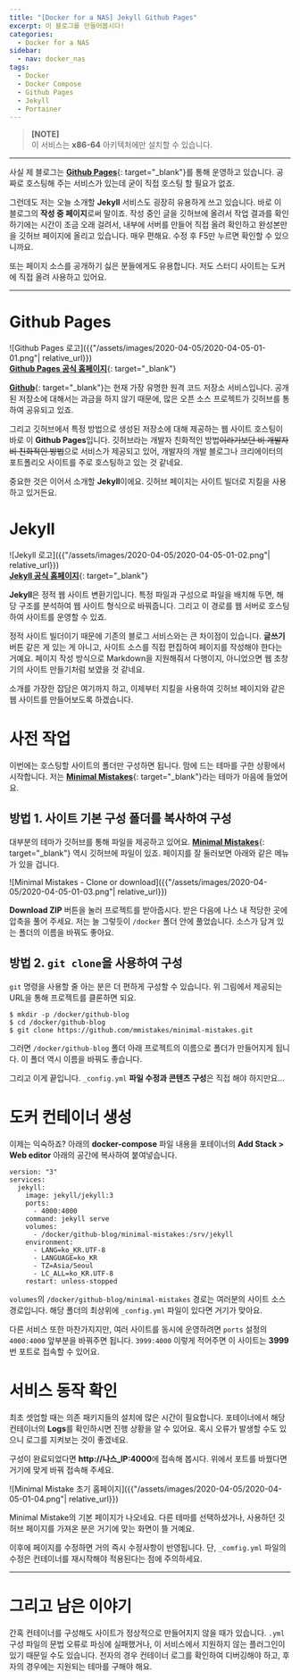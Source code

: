 ```yaml
---
title: "[Docker for a NAS] Jekyll Github Pages"
excerpt: 이 블로그를 만들어봅시다!
categories:
  - Docker for a NAS
sidebar:
  - nav: docker_nas
tags:
  - Docker
  - Docker Compose
  - Github Pages
  - Jekyll
  - Portainer
---
```


> **[NOTE]**  
> 이 서비스는 **x86-64** 아키텍처에만 설치할 수 있습니다.

---

사실 제 블로그는 [**Github Pages**](https://github.com/banyazavi/banyazavi.github.io){: target="_blank"}를 통해 운영하고 있습니다. 공짜로 호스팅해 주는 서비스가 있는데 굳이 직접 호스팅 할 필요가 없죠.

그런데도 저는 오늘 소개할 **Jekyll** 서비스도 굉장히 유용하게 쓰고 있습니다. 바로 이 블로그의 **작성 중 페이지**로써 말이죠. 작성 중인 글을 깃허브에 올려서 작업 결과를 확인하기에는 시간이 조금 오래 걸려서, 내부에 서버를 만들어 직접 올려 확인하고 완성본만을 깃허브 페이지에 올리고 있습니다. 매우 편해요. 수정 후 F5만 누르면 확인할 수 있으니까요.

또는 페이지 소스를 공개하기 싫은 분들에게도 유용합니다. 저도 스터디 사이트는 도커에 직접 올려 사용하고 있어요.

---

# Github Pages

![Github Pages 로고]({{"/assets/images/2020-04-05/2020-04-05-01-01.png"| relative_url}})  
[**Github Pages 공식 홈페이지**](https://pages.github.com/){: target="_blank"}

[**Github**](https://github.com/){: target="_blank"}는 현재 가장 유명한 원격 코드 저장소 서비스입니다. 공개된 저장소에 대해서는 과금을 하지 않기 때문에, 많은 오픈 소스 프로젝트가 깃허브를 통하여 공유되고 있죠.

그리고 깃허브에서 특정 방법으로 생성된 저장소에 대해 제공하는 웹 사이트 호스팅이 바로 이 **Github Pages**입니다. 깃허브라는 개발자 친화적인 방법~~이라기보단 비 개발자 비 친화적인 방법~~으로 서비스가 제공되고 있어, 개발자의 개발 블로그나 크리에이터의 포트폴리오 사이트를 주로 호스팅하고 있는 것 같네요.

중요한 것은 이어서 소개할 **Jekyll**이에요. 깃허브 페이지는 사이트 빌더로 지킬을 사용하고 있거든요.

# Jekyll

![Jekyll 로고]({{"/assets/images/2020-04-05/2020-04-05-01-02.png"| relative_url}})  
[**Jekyll 공식 홈페이지**](https://jekyllrb.com/){: target="_blank"}

**Jekyll**은 정적 웹 사이트 변환기입니다. 특정 파일과 구성으로 파일을 배치해 두면, 해당 구조를 분석하여 웹 사이트 형식으로 바꿔줍니다. 그리고 이 경로를 웹 서버로 호스팅하여 사이트를 운영할 수 있죠.

정적 사이트 빌더이기 때문에 기존의 블로그 서비스와는 큰 차이점이 있습니다. **글쓰기** 버튼 같은 게 있는 게 아니고, 사이트 소스를 직접 편집하여 페이지를 작성해야 한다는 거예요. 페이지 작성 방식으로 Markdown을 지원해줘서 다행이지, 아니었으면 웹 초창기의 사이트 만들기처럼 보였을 것 같네요.

소개를 가장한 잡담은 여기까지 하고, 이제부터 지킬을 사용하여 깃허브 페이지와 같은 웹 사이트를 만들어보도록 하겠습니다.

# 사전 작업

이번에는 호스팅할 사이트의 폴더만 구성하면 됩니다. 맘에 드는 테마를 구한 상황에서 시작합니다. 저는 [**Minimal Mistakes**](https://mademistakes.com/work/minimal-mistakes-jekyll-theme/){: target="_blank"}라는 테마가 마음에 들었어요.

## 방법 1. 사이트 기본 구성 폴더를 복사하여 구성

대부분의 테마가 깃허브를 통해 파일을 제공하고 있어요. [**Minimal Mistakes**](https://github.com/mmistakes/minimal-mistakes){: target="_blank"} 역시 깃허브에 파일이 있죠. 페이지를 잘 둘러보면 아래와 같은 메뉴가 있을 겁니다.

![Minimal Mistakes - Clone or download]({{"/assets/images/2020-04-05/2020-04-05-01-03.png"| relative_url}})

**Download ZIP** 버튼을 눌러 프로젝트를 받아줍시다. 받은 다음에 나스 내 적당한 곳에 압축을 풀어 주세요. 저는 늘 그렇듯이 `/docker` 폴더 안에 풀었습니다. 소스가 담겨 있는 폴더의 이름을 바꿔도 좋아요.

## 방법 2. `git clone`을 사용하여 구성

`git` 명령을 사용할 줄 아는 분은 더 편하게 구성할 수 있습니다. 위 그림에서 제공되는 URL을 통해 프로젝트를 클론하면 되요.

```
$ mkdir -p /docker/github-blog
$ cd /docker/github-blog
$ git clone https://github.com/mmistakes/minimal-mistakes.git
```

그러면 `/docker/github-blog` 폴더 아래 프로젝트의 이름으로 폴더가 만들어지게 됩니다. 이 폴더 역시 이름을 바꿔도 좋습니다.

그리고 이게 끝입니다. `_config.yml` **파일 수정과 콘텐츠 구성**은 직접 해야 하지만요...

# 도커 컨테이너 생성

이제는 익숙하죠? 아래의 **docker-compose** 파일 내용을 포테이너의 **Add Stack > Web editor** 아래의 공간에 복사하여 붙여넣습니다.

```
version: "3"
services:
  jekyll:
    image: jekyll/jekyll:3
    ports:
      - 4000:4000
    command: jekyll serve
    volumes:
      - /docker/github-blog/minimal-mistakes:/srv/jekyll
    environment:
      - LANG=ko_KR.UTF-8
      - LANGUAGE=ko_KR
      - TZ=Asia/Seoul
      - LC_ALL=ko_KR.UTF-8
    restart: unless-stopped
```

`volumes`의 `/docker/github-blog/minimal-mistakes` 경로는 여러분의 사이트 소스 경로입니다. 해당 폴더의 최상위에 `_config.yml` 파일이 있다면 거기가 맞아요.

다른 서비스 또한 마찬가지지만, 여러 사이트를 동시에 운영하려면 `ports` 설정의 `4000:4000` 앞부분을 바꿔주면 됩니다. `3999:4000` 이렇게 적어주면 이 사이트는 **3999**번 포트로 접속할 수 있어요.

# 서비스 동작 확인

최초 셋업할 때는 의존 패키지들의 설치에 많은 시간이 필요합니다. 포테이너에서 해당 컨테이너의 **Logs**를 확인하시면 진행 상황을 알 수 있어요. 혹시 오류가 발생할 수도 있으니 로그를 지켜보는 것이 좋겠네요.

구성이 완료되었다면 **http://나스_IP:4000**에 접속해 봅시다. 위에서 포트를 바꿨다면 거기에 맞게 바꿔 접속해 주세요.

![Minimal Mistake 초기 홈페이지]({{"/assets/images/2020-04-05/2020-04-05-01-04.png"| relative_url}})

Minimal Mistake의 기본 페이지가 나오네요. 다른 테마를 선택하셨거나, 사용하던 깃허브 페이지를 가져온 분은 거기에 맞는 화면이 뜰 거예요.

이후에 페이지를 수정하면 거의 즉시 수정사항이 반영됩니다. 단, `_comfig.yml` 파일의 수정은 컨테이너를 재시작해야 적용된다는 점에 주의하세요.

---

# 그리고 남은 이야기

간혹 컨테이너를 구성해도 사이트가 정상적으로 만들어지지 않을 때가 있습니다. `.yml` 구성 파일의 문법 오류로 파싱에 실패했거나, 이 서비스에서 지원하지 않는 플러그인이 있기 때문일 수도 있습니다. 전자의 경우 컨테이너 로그를 확인하여 디버깅해야 하고, 후자의 경우에는 지원되는 테마를 구해야 해요.
